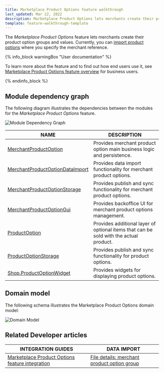 ```yaml
---
title: Marketplace Product Options feature walkthrough
last_updated: Mar 22, 2022
description: Marketplace Product Options lets merchants create their product option groups and values.
template: feature-walkthrough-template
---
```


The *Marketplace Product Options* feature lets merchants create their product option groups and values. Currently, you can [import product options](/docs/marketplace/dev/data-import/{{page.version}}/file-details-merchant-product-option-group.csv.html) where you specify the merchant reference.

{% info_block warningBox "User documentation" %}

To learn more about the feature and to find out how end users use it, see [Marketplace Product Options feature overview](/docs/marketplace/user/features/{{page.version}}/marketplace-product-options-feature-overview.html) for business users.

{% endinfo_block %}

## Module dependency graph

The following diagram illustrates the dependencies between the modules for the *Marketplace Product Options* feature.

![Module Dependency Graph](https://confluence-connect.gliffy.net/embed/image/d8882366-b2dd-4d6c-b401-01db47a00481.png?utm_medium=live&utm_source=custom)

| NAME | DESCRIPTION |
| --- | --- |
| [MerchantProductOption](https://github.com/spryker/merchant-product-option) | Provides merchant product option main business logic and persistence. |
| [MerchantProductOptionDataImport](https://github.com/spryker/merchant-product-option-data-import) | Provides data import functionality for merchant product options. |
| [MerchantProductOptionStorage](https://github.com/spryker/merchant-product-option-storage) | Provides publish and sync functionality for merchant product options. |
| [MerchantProductOptionGui](https://github.com/spryker/merchant-product-option-gui) | Provides backoffice UI for merchant product options management. |
| [ProductOption](https://github.com/spryker/product-option) | Provides additional layer of optional items that can be sold with the actual product. |
| [ProductOptionStorage](https://github.com/spryker/product-option-storage) | Provides publish and sync functionality for product options. |
| [Shop.ProductOptionWidget](https://github.com/spryker-shop/product-option-widget) | Provides widgets for displaying product options. |

## Domain model

The following schema illustrates the Marketplace Product Options domain model:

![Domain Model](https://confluence-connect.gliffy.net/embed/image/90a0e5bc-a0d9-4cb2-a215-c5d08a786115.png?utm_medium=live&utm_source=custom)

## Related Developer articles

| INTEGRATION GUIDES | DATA IMPORT |
| ---- | --- |
| [Marketplace Product Options feature integration](/docs/marketplace/dev/feature-integration-guides/{{page.version}}/marketplace-product-option-feature-integration.html) | [File details: merchant product option group](/docs/marketplace/dev/data-import/{{page.version}}/file-details-merchant-product-option-group.csv.html) |

